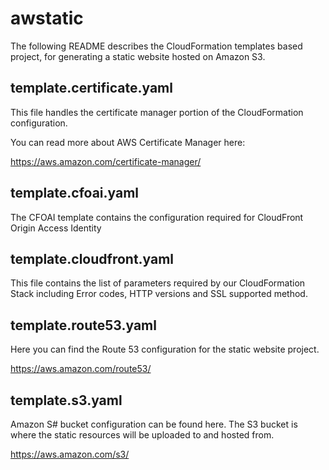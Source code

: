 # awstatic

The following README describes the CloudFormation templates based
project, for generating a static website hosted on Amazon S3.


## template.certificate.yaml

This file handles the certificate manager portion
of the CloudFormation configuration.

You can read more about AWS Certificate Manager here:

https://aws.amazon.com/certificate-manager/

## template.cfoai.yaml

The CFOAI template contains the configuration required 
for CloudFront Origin Access Identity

## template.cloudfront.yaml

This file contains the list of parameters required by our
CloudFormation Stack including Error codes, HTTP versions and SSL supported method.

## template.route53.yaml

Here you can find the Route 53 configuration for the static website
project.

https://aws.amazon.com/route53/


## template.s3.yaml

Amazon S# bucket configuration can be found here.
The S3 bucket is where the static resources will be uploaded to and hosted
from.

https://aws.amazon.com/s3/


